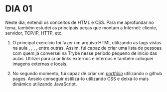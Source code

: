 # DIA 01

Neste dia, entendi os conceitos de HTML e CSS. Para me aprofundar no tema, também estudei as principais peças que montam a Internet: cliente, servidor, TCP/IP, HTTP, etc.

1. O principal exercício foi fazer um arquivo HTML utilizando as tags vistas na aula <html lang = "pt-br">, <head>, <body>, <img>, entre outras. Assim, fui capaz de criar uma lista de pessoas com quem já conversei na Trybe nesse período pequeno de início das aulas. Utilizei <href> para criar links externos e internos e também coloquei imagens externas e locais.

2. No segundo momento, fui capaz de criar um _[portfólio](https://coelhoreinaldo.github.io/)_ utilizando o github pages. Anseio conseguir estilizá-lo utilizando CSS e deixá-lo mais dinâmico utilizando JavaScript.


